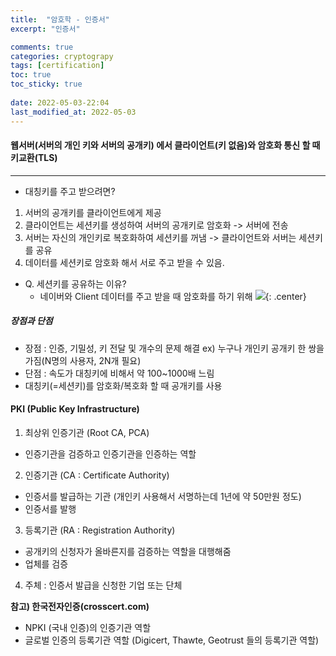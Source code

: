 ```yaml
---
title:  "암호학 - 인증서"
excerpt: "인증서"

comments: true
categories: cryptograpy
tags: [certification]
toc: true
toc_sticky: true
 
date: 2022-05-03-22:04
last_modified_at: 2022-05-03
---
```


#### 웹서버(서버의 개인 키와 서버의 공개키) 에서 클라이언트(키 없음)와 암호화 통신 할 때 키교환(TLS)
* * *
- 대칭키를 주고 받으려면?
1. 서버의 공개키를 클라이언트에게 제공
2. 클라이언트는 세션키를 생성하여 서버의 공개키로 암호화 -> 서버에 전송
3. 서버는 자신의 개인키로 복호화하여 세션키를 꺼냄 -> 클라이언트와 서버는 세션키를 공유
4. 데이터를 세션키로 암호화 해서 서로 주고 받을 수 있음.

- Q. 세션키를 공유하는 이유?
  - 네이버와 Client 데이터를 주고 받을 때 암호화를 하기 위해
![](../../assets/images/20220523-182251.png){: .center}

##### 장점과 단점
- 장점 : 인증, 기밀성, 키 전달 및 개수의 문제 해결 ex) 누구나 개인키 공개키 한 쌍을 가짐(N명의 사용자, 2N개 필요)
- 단점 : 속도가 대칭키에 비해서 약 100~1000배 느림
- 대칭키(=세션키)를 암호화/복호화 할 때 공개키를 사용

#### PKI (Public Key Infrastructure)
1. 최상위 인증기관 (Root CA, PCA)
 - 인증기관을 검증하고 인증기관을 인증하는 역할
2. 인증기관 (CA : Certificate Authority)
 - 인증서를 발급하는 기관 (개인키 사용해서 서명하는데 1년에 약 50만원 정도)
 - 인증서를 발행
3. 등록기관 (RA : Registration Authority)
 - 공개키의 신청자가 올바른지를 검증하는 역할을 대행해줌
 - 업체를 검증
4. 주체 : 인증서 발급을 신청한 기업 또는 단체

**참고) 한국전자인증(crosscert.com)**
 - NPKI (국내 인증)의 인증기관 역할
 - 글로벌 인증의 등록기관 역할 (Digicert, Thawte, Geotrust 들의 등록기관 역할)